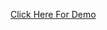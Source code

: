 <a href="https://responsive-card-slider-swiper.netlify.app/" target="_blank">Click Here For Demo</a>
